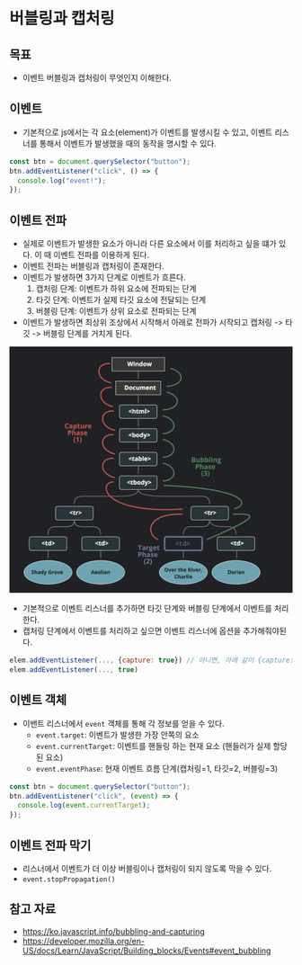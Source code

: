 # 버블링과 캡처링

## 목표

- 이벤트 버블링과 캡처링이 무엇인지 이해한다.

## 이벤트

- 기본적으로 js에서는 각 요소(element)가 이벤트를 발생시킬 수 있고, 이벤트 리스너를 통해서 이벤트가 발생했을 때의 동작을 명시할 수 있다.

```js 
const btn = document.querySelector("button");
btn.addEventListener("click", () => {
  console.log("event!");
});
```

## 이벤트 전파

- 실제로 이벤트가 발생한 요소가 아니라 다른 요소에서 이를 처리하고 싶을 떄가 있다. 이 때 이벤트 전파를 이용하게 된다.
- 이벤트 전파는 버블링과 캡처링이 존재한다.
- 이벤트가 발생하면 3가지 단계로 이벤트가 흐른다.
	1. 캡처링 단계: 이벤트가 하위 요소에 전파되는 단계
	2. 타깃 단계: 이벤트가 실제 타깃 요소에 전달되는 단계
	3. 버블링 단계: 이벤트가 상위 요소로 전파되는 단계
- 이벤트가 발생하면 최상위 조상에서 시작해서 아래로 전파가 시작되고 캡처링 -> 타깃 -> 버블링 단계를 거치게 된다.

![](assets/Pasted%20image%2020230323182004.png)

- 기본적으로 이벤트 리스너를 추가하면 타깃 단계와 버블링 단계에서 이벤트를 처리한다.
- 캡처링 단계에서 이벤트를 처리하고 싶으면 이벤트 리스너에 옵션을 추가해줘야된다.

```js
elem.addEventListener(..., {capture: true}) // 아니면, 아래 같이 {capture: true} 대신, true를 써줘도 된다.
elem.addEventListener(..., true)
```

## 이벤트 객체

- 이밴트 리스너에서 `event` 객체를 통해 각 정보를 얻을 수 있다.
	-   `event.target`: 이벤트가 발생한 가장 안쪽의 요소
	-   `event.currentTarget`: 이벤트를 핸들링 하는 현재 요소 (핸들러가 실제 할당된 요소)
	-   `event.eventPhase`: 현재 이벤트 흐름 단계(캡처링=1, 타깃=2, 버블링=3)

```js
const btn = document.querySelector("button");
btn.addEventListener("click", (event) => {
  console.log(event.currentTarget);
});
```

## 이벤트 전파 막기

- 리스너에서 이벤트가 더 이상 버블링이나 캡처링이 되지 않도록 막을 수 있다.
- `event.stopPropagation()`

## 참고 자료

- https://ko.javascript.info/bubbling-and-capturing
- https://developer.mozilla.org/en-US/docs/Learn/JavaScript/Building_blocks/Events#event_bubbling